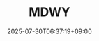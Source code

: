 ﻿---
title: "MDWY"
date: 2025-07-30T06:37:19+09:00
lastmod: 2025-07-30T06:37:19+09:00
type: docs
sidebar:
  open: true
weight: 559
---
<div style="display:none">
  <meta property="article:published_time" content="2025-07-29T21:37:19Z" />
  <meta property="article:modified_time" content="2025-07-29T21:37:19Z" />
</div>

